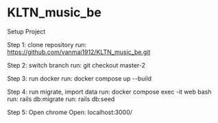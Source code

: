 # KLTN_music_be

Setup Project

Step 1: clone repository
run: https://github.com/vanmai1912/KLTN_music_be.git

Step 2: switch branch
run: git checkout master-2

Step 3: run docker 
run: docker compose up --build

Step 4: run migrate, import data
run: docker compose exec -it web bash
run: rails db:migrate
run: rails db:seed 

Step 5: Open chrome
Open: localhost:3000/
